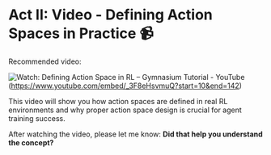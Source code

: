 # Act II: Video - Defining Action Spaces in Practice 📹

Recommended video:

![Watch: Defining Action Space in RL – Gymnasium Tutorial - YouTube](https://img.youtube.com/vi/_3F8eHsvmuQ/0.jpg)(https://www.youtube.com/embed/_3F8eHsvmuQ?start=10&end=142)

This video will show you how action spaces are defined in real RL environments and why proper action space design is crucial for agent training success.

After watching the video, please let me know: **Did that help you understand the concept?**